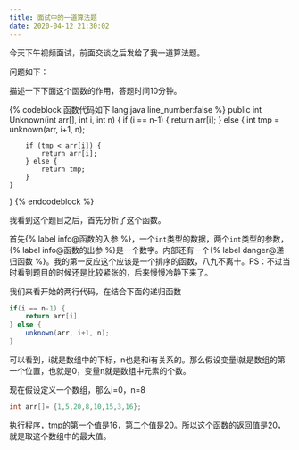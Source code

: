 ```yaml
---
title: 面试中的一道算法题
date: 2020-04-12 21:30:02
---
```


今天下午视频面试，前面交谈之后发给了我一道算法题。

问题如下：

描述一下下面这个函数的作用，答题时间10分钟。

{% codeblock 函数代码如下 lang:java line_number:false %}
public int Unknown(int arr[], int i, int n) {
    if (i == n-1) {
        return arr[i];
    } else {
        int tmp = unknown(arr, i+1, n);

        if (tmp < arr[i]) {
            return arr[i];
        } else {
            return tmp;
        }
    }
}
{% endcodeblock %}

我看到这个题目之后，首先分析了这个函数。

首先{% label info@函数的入参 %}，一个`int`类型的数据，两个`int`类型的参数，{% label info@函数的出参 %}是一个数字。内部还有一个{% label danger@递归函数 %}。我的第一反应这个应该是一个排序的函数，八九不离十。PS：不过当时看到题目的时候还是比较紧张的，后来慢慢冷静下来了。

我们来看开始的两行代码，在结合下面的递归函数

```java
if(i == n-1) {
    return arr[i]
} else {
    unknown(arr, i+1, n);
}
```

可以看到，i就是数组中的下标，n也是和i有关系的。那么假设变量i就是数组的第一个位置，也就是0，变量n就是数组中元素的个数。

现在假设定义一个数组，那么i=0，n=8

```java
int arr[]= {1,5,20,8,10,15,3,16};
```

执行程序，tmp的第一个值是16，第二个值是20。所以这个函数的返回值是20，就是取这个数组中的最大值。